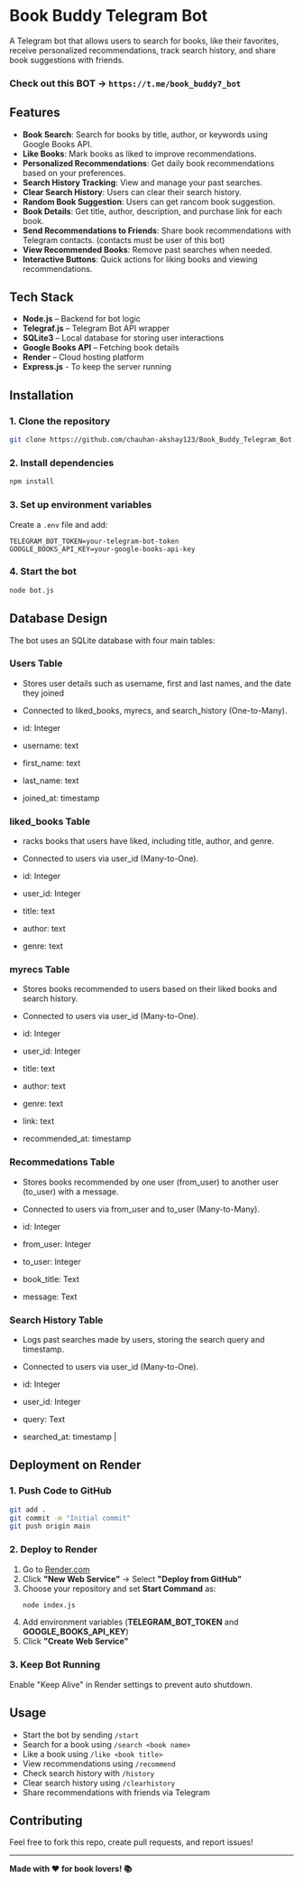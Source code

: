 # **Book Buddy Telegram Bot**

A Telegram bot that allows users to search for books, like their favorites, receive personalized recommendations, track search history, and share book suggestions with friends.

### Check out this BOT -> `https://t.me/book_buddy7_bot`

## **Features**

- **Book Search**: Search for books by title, author, or keywords using Google Books API.  
- **Like Books**: Mark books as liked to improve recommendations.  
- **Personalized Recommendations**: Get daily book recommendations based on your preferences.  
- **Search History Tracking**: View and manage your past searches.  
- **Clear Search History**: Users can clear their search history.
- **Random Book Suggestion**: Users can get rancom book suggestion.
- **Book Details**: Get title, author, description, and purchase link for each book.  
- **Send Recommendations to Friends**: Share book recommendations with Telegram contacts. (contacts must be user of this bot) 
- **View Recommended Books**: Remove past searches when needed.  
- **Interactive Buttons**: Quick actions for liking books and viewing recommendations.  

## **Tech Stack**

- **Node.js** – Backend for bot logic
- **Telegraf.js** – Telegram Bot API wrapper
- **SQLite3** – Local database for storing user interactions
- **Google Books API** – Fetching book details
- **Render** – Cloud hosting platform
- **Express.js** - To keep the server running

## **Installation**

### **1. Clone the repository**
```sh
git clone https://github.com/chauhan-akshay123/Book_Buddy_Telegram_Bot.git
```

### **2. Install dependencies**
```sh
npm install
```

### **3. Set up environment variables**
Create a `.env` file and add:
```env
TELEGRAM_BOT_TOKEN=your-telegram-bot-token
GOOGLE_BOOKS_API_KEY=your-google-books-api-key
```

### **4. Start the bot**
```sh
node bot.js
```

## **Database Design**

The bot uses an SQLite database with four main tables:

### **Users Table**
- Stores user details such as username, first and last names, and the date they joined
- Connected to liked_books, myrecs, and search_history (One-to-Many).

- id: Integer
- username: text
- first_name: text
- last_name: text
- joined_at: timestamp

### **liked_books Table**
- racks books that users have liked, including title, author, and genre.
- Connected to users via user_id (Many-to-One).

- id: Integer
- user_id: Integer
- title: text
- author: text
- genre: text

### **myrecs Table**
- Stores books recommended to users based on their liked books and search history.
- Connected to users via user_id (Many-to-One).

- id: Integer
- user_id: Integer
- title: text
- author: text
- genre: text
- link: text
- recommended_at: timestamp

### **Recommedations Table**
- Stores books recommended by one user (from_user) to another user (to_user) with a message.
- Connected to users via from_user and to_user (Many-to-Many).

- id: Integer
- from_user: Integer
- to_user: Integer
- book_title: Text
- message: Text

### **Search History Table**
- Logs past searches made by users, storing the search query and timestamp.
- Connected to users via user_id (Many-to-One).

- id: Integer
- user_id: Integer
- query: Text
- searched_at: timestamp
                                 |
## **Deployment on Render**

### **1. Push Code to GitHub**
```sh
git add .
git commit -m "Initial commit"
git push origin main
```

### **2. Deploy to Render**
1. Go to [Render.com](https://render.com/)
2. Click **"New Web Service"** → Select **"Deploy from GitHub"**
3. Choose your repository and set **Start Command** as:
   ```sh
   node index.js
   ```
4. Add environment variables (**TELEGRAM_BOT_TOKEN** and **GOOGLE_BOOKS_API_KEY**)
5. Click **"Create Web Service"**

### **3. Keep Bot Running**
Enable "Keep Alive" in Render settings to prevent auto shutdown.

## **Usage**

- Start the bot by sending `/start`
- Search for a book using `/search <book name>`
- Like a book using `/like <book title>`
- View recommendations using `/recommend`
- Check search history with `/history`
- Clear search history using `/clearhistory`
- Share recommendations with friends via Telegram

## **Contributing**
Feel free to fork this repo, create pull requests, and report issues!

---

**Made with ❤️ for book lovers! 📚**

